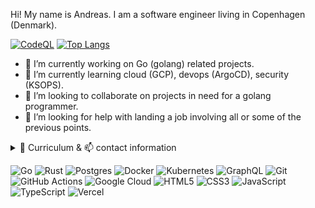 Hi! My name is Andreas. I am a software engineer living in Copenhagen (Denmark). 

[![CodeQL](https://github-readme-stats.tullo.vercel.app/api?username=tullo&custom_title=tullo&theme=gotham&show_icons=true&hide=stars)](https://github.com/tullo/tullo)
[![Top Langs](https://github-readme-stats.tullo.vercel.app/api/top-langs/?username=tullo&layout=compact&theme=gotham&langs_count=6)](https://github.com/tullo/tullo)

- 🔭 I’m currently working on Go (golang) related projects.
- 🌱 I’m currently learning cloud (GCP), devops (ArgoCD), security (KSOPS).
- 👯 I’m looking to collaborate on projects in need for a golang programmer.
- 🤔 I’m looking for help with landing a job involving all or some of the previous points.

<details>
<summary>🔰 Curriculum & 📫 contact information</summary>

### Java and Alfresco Contractor (2014–2019)

Freelance software development and consulting with focus on current technology stacks.

The quality of my deliveries is a top priority and I strive to do test driven development whenever possible.

I worked with system integrations, web services and web applications in various guises.
With my systematic approach to tasks I can get things done and working properly.

Mantra: Helping create better, higher quality software faster.

### Business Owner (2015-2016)

Distributing exclusive high quality champagne (HATT et SÖNER) and premium vodka (Virtuous Vodka) in the greater Copenhagen area.
Fast delivery and flexible payment options.

### Senior Alfresco Developer (2011-2013)

Worked with Alfresco - an open source Java based Enterprise Content Management product.

In this position, Senior Alfresco Developer, I was part of virtual team of ten members distributed over the three countries the company operates in: Denmark, Norway and Sweden. The company (Redpill Linpro) bases its activities around open source technologies and counts over 200 heads.

The danish department - where I belonged to - consisted of three certified Alfresco Engineers.

We worked individually on-site at customers and got to see each other at the weekly team meetings (Google Hangout) or at the quarterly team gatherings.

### Freelance IT Consultant (2006-2013)

Freelance agile software development consulting focusing on the Java EE 5 platform and Java EE 5 servers including more lightweight frameworks
such as Spring and Hibernate. Helping create better, higher quality software faster.

## Contact details

- <a href="tel:+4553800816">+45 53800816</a>
- [![Mail](https://img.shields.io/badge/ProtonMail-8B89CC?style=for-the-badge&logo=protonmail&logoColor=white)](mailto:tullo@pm.me)
- [![Twitter](https://img.shields.io/badge/amstutzIT%20-%231DA1F2.svg?&style=for-the-badge&logo=Twitter&logoColor=white)](https://twitter.com/amstutzIT)
- [![LinkedIn](https://img.shields.io/badge/linkedin%20-%230077B5.svg?&style=for-the-badge&logo=linkedin&logoColor=white)](https://www.linkedin.com/in/amstutzit/)
- Copenhagen, Denmark

</details>

<img alt="Go" src="https://img.shields.io/badge/go-%2300ADD8.svg?&style=for-the-badge&logo=go&logoColor=white"/> <img alt="Rust" src="https://img.shields.io/badge/rust-%23000000.svg?&style=for-the-badge&logo=rust&logoColor=white"/>
<img alt="Postgres" src ="https://img.shields.io/badge/postgres-%23316192.svg?&style=for-the-badge&logo=postgresql&logoColor=white"/>
<img alt="Docker" src="https://img.shields.io/badge/docker%20-%230db7ed.svg?&style=for-the-badge&logo=docker&logoColor=white"/>
<img alt="Kubernetes" src="https://img.shields.io/badge/kubernetes%20-%23326ce5.svg?&style=for-the-badge&logo=kubernetes&logoColor=white"/>
<img alt="GraphQL" src="https://img.shields.io/badge/-GraphQL-E10098?style=for-the-badge&logo=graphql"/>
<img alt="Git" src="https://img.shields.io/badge/git%20-%23F05033.svg?&style=for-the-badge&logo=git&logoColor=white"/>
<img alt="GitHub Actions" src="https://img.shields.io/badge/github%20actions%20-%232671E5.svg?&style=for-the-badge&logo=github%20actions&logoColor=white"/>
<img alt="Google Cloud" src="https://img.shields.io/badge/Google%20Cloud%20-%234285F4.svg?&style=for-the-badge&logo=google-cloud&logoColor=white"/>
<img alt="HTML5" src="https://img.shields.io/badge/html5%20-%23E34F26.svg?&style=for-the-badge&logo=html5&logoColor=white"/>
<img alt="CSS3" src="https://img.shields.io/badge/css3%20-%231572B6.svg?&style=for-the-badge&logo=css3&logoColor=white"/>
<img alt="JavaScript" src="https://img.shields.io/badge/javascript%20-%23323330.svg?&style=for-the-badge&logo=javascript&logoColor=%23F7DF1E"/>
<img alt="TypeScript" src="https://img.shields.io/badge/typescript%20-%23007ACC.svg?&style=for-the-badge&logo=typescript&logoColor=white"/>
<img alt="Vercel" src="https://img.shields.io/badge/vercel%20-%23000000.svg?&style=for-the-badge&logo=vercel&logoColor=white"/>
